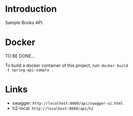 # Introduction
Sample Books API.

# Docker
TO BE DONE...

To build a docker container of this project, run:
<code>docker build -t spring-api-sample .</code>

# Links
- swagger: <code>http://localhost:8080/api/swagger-ui.html </code>
- h2-local: <code>http://localhost:8080/api/h2 </code>